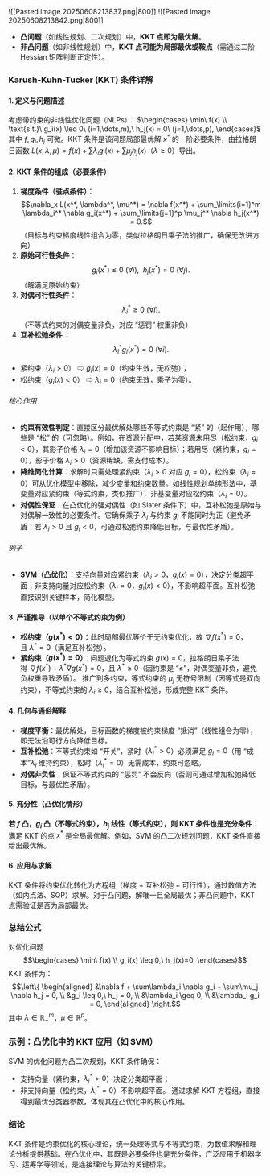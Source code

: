 ![[Pasted image 20250608213837.png|800]]
![[Pasted image 20250608213842.png|800]]
- **凸问题**（如线性规划、二次规划）中，**KKT 点即为最优解**。
- **非凸问题**（如非线性规划）中，**KKT 点可能为局部最优或鞍点**（需通过二阶 Hessian 矩阵判断正定性）。
### Karush-Kuhn-Tucker (KKT) 条件详解
#### 1. 定义与问题描述
考虑带约束的非线性优化问题（NLPs）：
$\begin{cases} \min\ f(x) \\ \text{s.t.}\ g_i(x) \leq 0\ (i=1,\dots,m),\ h_j(x) = 0\ (j=1,\dots,p), \end{cases}$
其中 $f, g_i, h_j$ 可微。KKT 条件是该问题局部最优解 $x^*$ 的一阶必要条件，由拉格朗日函数 $L(x, \lambda, \mu) = f(x) + \sum \lambda_i g_i(x) + \sum \mu_j h_j(x)$（$\lambda \geq 0$）导出。
#### 2. KKT 条件的组成（必要条件）
1. **梯度条件（驻点条件）**：
    $$\nabla_x L(x^*, \lambda^*, \mu^*) = \nabla f(x^*) + \sum_\limits{i=1}^m \lambda_i^* \nabla g_i(x^*) + \sum_\limits{j=1}^p \mu_j^* \nabla h_j(x^*) = 0.$$
    （目标与约束梯度线性组合为零，类似拉格朗日乘子法的推广，确保无改进方向）
2. **原始可行性条件**：
    $$g_i(x^*) \leq 0\ (\forall i),\ \ h_j(x^*) = 0\ (\forall j).$$
    （解满足原始约束）
3. **对偶可行性条件**：
    $$\lambda_i^* \geq 0\ (\forall i).$$
    （不等式约束的对偶变量非负，对应 “惩罚” 权重非负）
4. **互补松弛条件**：
    $$\lambda_i^* g_i(x^*) = 0\ (\forall i).$$
- 紧约束（$\lambda_i > 0$） ⇨ $g_i(x) = 0$（约束生效，无松弛）；
- 松约束（$g_i(x) < 0$） ⇨ $\lambda_i = 0$（约束无效，乘子为零）。
###### 核心作用
- **约束有效性判定**：直接区分最优解处哪些不等式约束是 “紧” 的（起作用），哪些是 “松” 的（可忽略）。例如，在资源分配中，若某资源未用尽（松约束，$g_i < 0$），其影子价格 $\lambda_i = 0$（增加该资源不影响目标）；若用尽（紧约束，$g_i = 0$），影子价格 $\lambda_i > 0$（资源稀缺，需支付成本）。
- **降维简化计算**：求解时只需处理紧约束（$\lambda_i > 0$ 对应 $g_i = 0$），松约束（$\lambda_i = 0$）可从优化模型中移除，减少变量和约束数量。如线性规划单纯形法中，基变量对应紧约束（等式约束，类似推广），非基变量对应松约束（$\lambda_i = 0$）。
- **对偶性保证**：在凸优化的强对偶性（如 Slater 条件下）中，互补松弛是原始与对偶解一致性的必要条件。它确保乘子 $\lambda_i$ 与约束 $g_i$ 不能同时为正（避免矛盾：若 $\lambda_i > 0$ 且 $g_i < 0$，可通过松弛约束降低目标，与最优性矛盾）。
###### 例子
- **SVM（凸优化）**：支持向量对应紧约束（$\lambda_i > 0$，$g_i(x) = 0$），决定分类超平面；非支持向量对应松约束（$\lambda_i = 0$，$g_i(x) < 0$），不影响超平面。互补松弛直接识别关键样本，简化模型。
#### 3. 严谨推导（以单个不等式约束为例）
- **松约束（$g(x^*) < 0$）**：此时局部最优等价于无约束优化，故 $\nabla f(x^*) = 0$，且 $\lambda^* = 0$（满足互补松弛）。
- **紧约束（$g(x^*) = 0$）**：问题退化为等式约束 $g(x)=0$，拉格朗日乘子法得 $\nabla f(x^*) + \lambda^* \nabla g(x^*) = 0$，且 $\lambda^* \geq 0$（因约束是 “≤”，对偶变量非负，避免负权重导致矛盾）。
推广到多约束，等式约束的 $\mu_j$ 无符号限制（因等式是双向约束），不等式约束的 $\lambda_i \geq 0$，结合互补松弛，形成完整 KKT 条件。
#### 4. 几何与通俗解释
- **梯度平衡**：最优解处，目标函数的梯度被约束梯度 “抵消”（线性组合为零），即无法沿可行方向降低目标。
- **互补松弛**：不等式约束如 “开关”，紧时（$\lambda_i^*>0$）必须满足 $g_i=0$（用 “成本”$\lambda_i$ 维持约束），松时（$\lambda_i^*=0$）无需成本，约束可忽略。
- **对偶非负性**：保证不等式约束的 “惩罚” 不会反向（否则可通过增加松弛降低目标，与最优性矛盾）。
#### 5. 充分性（凸优化情形）
**若 $f$ 凸，$g_i$ 凸（不等式约束），$h_j$ 线性（等式约束），则 KKT 条件也是充分条件**：满足 KKT 的点 $x^*$ 是全局最优解。例如，SVM 的凸二次规划问题，KKT 条件直接给出最优解。
#### 6. 应用与求解
KKT 条件将约束优化转化为方程组（梯度 + 互补松弛 + 可行性），通过数值方法（如内点法、SQP）求解。对于凸问题，解唯一且全局最优；非凸问题中，KKT 点需验证是否为局部最优。
### 总结公式
对优化问题
$$\begin{cases} \min\ f(x) \\ g_i(x) \leq 0,\ h_j(x)=0, \end{cases}$$
KKT 条件为：
$$\left\{ \begin{aligned} &\nabla f + \sum\lambda_i \nabla g_i + \sum\mu_j \nabla h_j = 0, \\ &g_i \leq 0,\ h_j = 0, \\ &\lambda_i \geq 0, \\ &\lambda_i g_i = 0, \end{aligned} \right.$$
其中 $\lambda \in \mathbb{R}^m_+$，$\mu \in \mathbb{R}^p$。
### 示例：凸优化中的 KKT 应用（如 SVM）
SVM 的优化问题为凸二次规划，KKT 条件确保：
- 支持向量（紧约束，$\lambda_i^*>0$）决定分类超平面；
- 非支持向量（松约束，$\lambda_i^*=0$）不影响超平面。 通过求解 KKT 方程组，直接得到最优分类器参数，体现其在凸优化中的核心作用。
### 结论
KKT 条件是约束优化的核心理论，统一处理等式与不等式约束，为数值求解和理论分析提供基础。在凸优化中，其既是必要条件也是充分条件，广泛应用于机器学习、运筹学等领域，是连接理论与算法的关键桥梁。